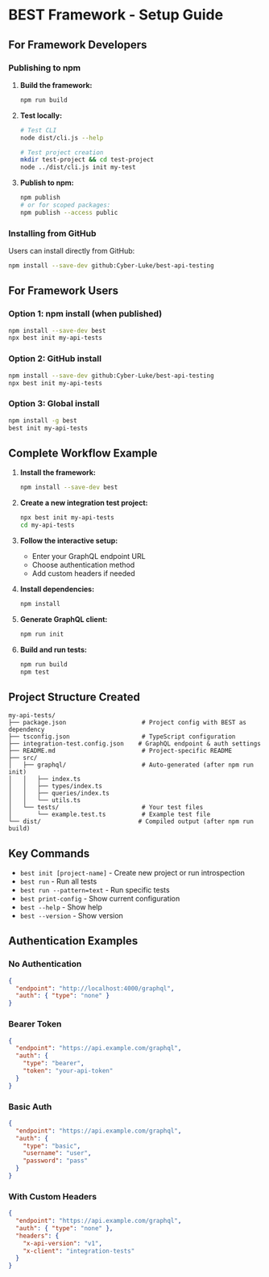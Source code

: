 # BEST Framework - Setup Guide

## For Framework Developers

### Publishing to npm

1. **Build the framework:**

   ```bash
   npm run build
   ```

2. **Test locally:**

   ```bash
   # Test CLI
   node dist/cli.js --help

   # Test project creation
   mkdir test-project && cd test-project
   node ../dist/cli.js init my-test
   ```

3. **Publish to npm:**
   ```bash
   npm publish
   # or for scoped packages:
   npm publish --access public
   ```

### Installing from GitHub

Users can install directly from GitHub:

```bash
npm install --save-dev github:Cyber-Luke/best-api-testing
```

## For Framework Users

### Option 1: npm install (when published)

```bash
npm install --save-dev best
npx best init my-api-tests
```

### Option 2: GitHub install

```bash
npm install --save-dev github:Cyber-Luke/best-api-testing
npx best init my-api-tests
```

### Option 3: Global install

```bash
npm install -g best
best init my-api-tests
```

## Complete Workflow Example

1. **Install the framework:**

   ```bash
   npm install --save-dev best
   ```

2. **Create a new integration test project:**

   ```bash
   npx best init my-api-tests
   cd my-api-tests
   ```

3. **Follow the interactive setup:**

   - Enter your GraphQL endpoint URL
   - Choose authentication method
   - Add custom headers if needed

4. **Install dependencies:**

   ```bash
   npm install
   ```

5. **Generate GraphQL client:**

   ```bash
   npm run init
   ```

6. **Build and run tests:**
   ```bash
   npm run build
   npm test
   ```

## Project Structure Created

```
my-api-tests/
├── package.json                     # Project config with BEST as dependency
├── tsconfig.json                    # TypeScript configuration
├── integration-test.config.json    # GraphQL endpoint & auth settings
├── README.md                        # Project-specific README
├── src/
│   ├── graphql/                     # Auto-generated (after npm run init)
│   │   ├── index.ts
│   │   ├── types/index.ts
│   │   ├── queries/index.ts
│   │   └── utils.ts
│   └── tests/                       # Your test files
│       └── example.test.ts          # Example test file
└── dist/                           # Compiled output (after npm run build)
```

## Key Commands

- `best init [project-name]` - Create new project or run introspection
- `best run` - Run all tests
- `best run --pattern=text` - Run specific tests
- `best print-config` - Show current configuration
- `best --help` - Show help
- `best --version` - Show version

## Authentication Examples

### No Authentication

```json
{
  "endpoint": "http://localhost:4000/graphql",
  "auth": { "type": "none" }
}
```

### Bearer Token

```json
{
  "endpoint": "https://api.example.com/graphql",
  "auth": {
    "type": "bearer",
    "token": "your-api-token"
  }
}
```

### Basic Auth

```json
{
  "endpoint": "https://api.example.com/graphql",
  "auth": {
    "type": "basic",
    "username": "user",
    "password": "pass"
  }
}
```

### With Custom Headers

```json
{
  "endpoint": "https://api.example.com/graphql",
  "auth": { "type": "none" },
  "headers": {
    "x-api-version": "v1",
    "x-client": "integration-tests"
  }
}
```
